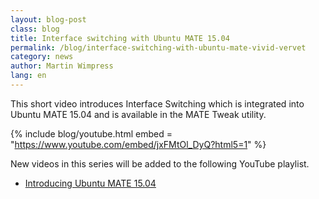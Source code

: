```yaml
---
layout: blog-post
class: blog
title: Interface switching with Ubuntu MATE 15.04
permalink: /blog/interface-switching-with-ubuntu-mate-vivid-vervet
category: news
author: Martin Wimpress
lang: en
---
```


This short video introduces Interface Switching which is integrated into Ubuntu MATE 15.04 and is available in the MATE Tweak utility.

{% include blog/youtube.html
    embed = "https://www.youtube.com/embed/jxFMtOl_DyQ?html5=1"
%}

New videos in this series will be added to the following YouTube playlist.

  * [Introducing Ubuntu MATE 15.04](//www.youtube.com/playlist?list=PLE6KGGrWCFf0-7sVeKHpddNGUPCYTclBR)
